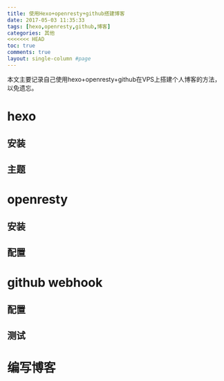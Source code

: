 ```yaml
---
title: 使用Hexo+openresty+github搭建博客
date: 2017-05-03 11:35:33
tags: [hexo,openresty,github,博客] 
categories: 其他
<<<<<<< HEAD
toc: true
comments: true
layout: single-column #page
---
```


本文主要记录自己使用hexo+openresty+github在VPS上搭建个人博客的方法，以免遗忘。
<!--more-->
# hexo
## 安装
## 主题
# openresty
## 安装
## 配置
# github webhook
## 配置
## 测试
# 编写博客
